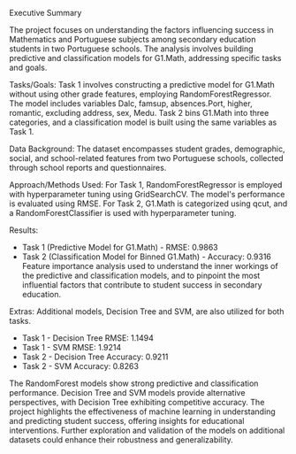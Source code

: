 Executive Summary


The project focuses on understanding the factors influencing success in Mathematics and
Portuguese subjects among secondary education students in two Portuguese schools. The
analysis involves building predictive and classification models for G1.Math, addressing specific
tasks and goals.

Tasks/Goals:
Task 1 involves constructing a predictive model for G1.Math without using other grade features,
employing RandomForestRegressor. The model includes variables Dalc, famsup, absences.Port,
higher, romantic, excluding address, sex, Medu.
Task 2 bins G1.Math into three categories, and a classification model is built using the same
variables as Task 1.

Data Background:
The dataset encompasses student grades, demographic, social, and school-related features from
two Portuguese schools, collected through school reports and questionnaires.

Approach/Methods Used:
For Task 1, RandomForestRegressor is employed with hyperparameter tuning using
GridSearchCV. The model's performance is evaluated using RMSE.
For Task 2, G1.Math is categorized using qcut, and a RandomForestClassifier is used with
hyperparameter tuning.

Results:
- Task 1 (Predictive Model for G1.Math) - RMSE: 0.9863
- Task 2 (Classification Model for Binned G1.Math) - Accuracy: 0.9316
Feature importance analysis used to understand the inner workings of the predictive and
classification models, and to pinpoint the most influential factors that contribute to student
success in secondary education.

Extras:
Additional models, Decision Tree and SVM, are also utilized for both tasks.
- Task 1 - Decision Tree RMSE: 1.1494
- Task 1 - SVM RMSE: 1.9214
- Task 2 - Decision Tree Accuracy: 0.9211
- Task 2 - SVM Accuracy: 0.8263

The RandomForest models show strong predictive and classification performance. Decision Tree
and SVM models provide alternative perspectives, with Decision Tree exhibiting competitive
accuracy. The project highlights the effectiveness of machine learning in understanding and
predicting student success, offering insights for educational interventions. Further exploration and
validation of the models on additional datasets could enhance their robustness and
generalizability.

